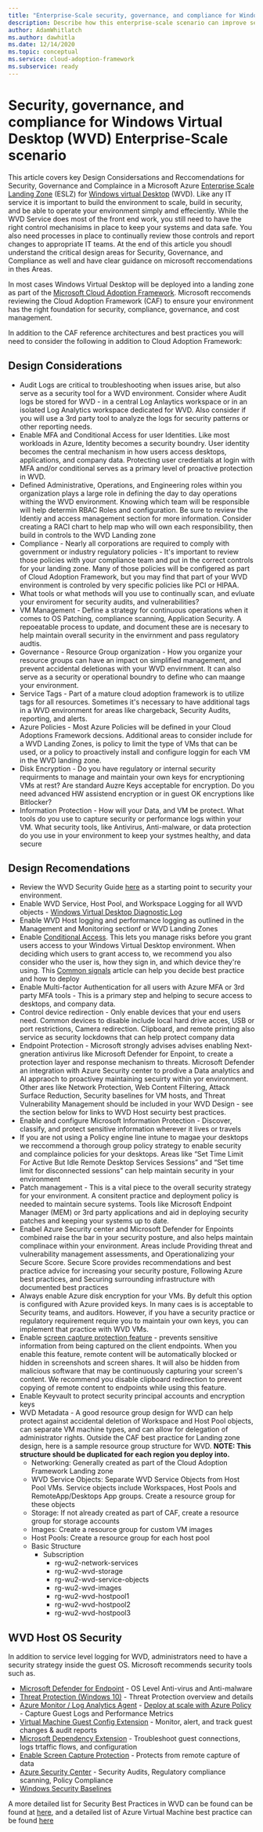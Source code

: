 ```yaml
---
title: "Enterprise-Scale security, governance, and compliance for Windows Virtual Desktop"
description: Describe how this enterprise-scale scenario can improve security, governance, and compliance of <Insert Scenario Name>
author: AdamWhitlatch
ms.author: dawhitla
ms.date: 12/14/2020
ms.topic: conceptual
ms.service: cloud-adoption-framework
ms.subservice: ready
---
```

 


# Security, governance, and compliance for Windows Virtual Desktop (WVD) Enterprise-Scale scenario

This article covers key Design Considersations and Reccomendations for Security, Governance and Complaince in a Microsoft Azure [Enterprise Scale Landing Zone](https://docs.microsoft.com/en-us/azure/cloud-adoption-framework/ready/enterprise-scale/architecture) (ESLZ) for [Windows virtual Desktop](https://docs.microsoft.com/en-us/azure/virtual-desktop/overview) (WVD). Like any IT service it is important to build the environment to scale, build in security, and be able to operate your environment simply amd effeciently. While the WVD Service does most of the front end work, you still need to have the right control mechanisims in place to keep your systems and data safe. You also need processes in place to continually review those controls and report changes to appropriate IT teams. At the end of this article you shoudl understand the critical design areas for Security, Governance, and Compliance as well and have clear guidance on microsoft reccomendations in thes Areas.

  

In most cases Windows Virtual Desktop will be deployed into a landing zone as part of the [Microsoft Cloud Adoption Framework](https://docs.microsoft.com/azure/cloud-adoption-framework/overview). Microsoft reccomends reviewing the Cloud Adoption Framework (CAF) to ensure your environment has the right foundation for security, compliance, governance, and cost management.

  

In addition to the CAF reference architectures and best practices you will need to consider the following in addition to Cloud Adoption Framework:

## **Design Considerations**



- Audit Logs are critical to troubleshooting when issues arise, but also serve as a security tool for a WVD environment. Consider where Audit logs be stored for WVD - in a central Log Anlaytics workspace or in an isolated Log Analytics workspace dedicated for WVD. Also consider if you will use a 3rd party tool to analyze the logs for security patterns or other reporting needs.  
- Enable MFA and Conditional Access for user Identities. Like most workloads in Azure, Identity becomes a security boundry. User identity becomes the central mechanism in how users access desktops, applications, and company data. Protecting user credentials at login with MFA and/or conditional serves as a primary level of proactive protection in WVD.  
- Defined Administrative, Operations, and Engineering roles within you organization plays a large role in defining the day to day operations withing the WVD environment. Knowing which team will be responsible will help determin RBAC Roles and configuration. Be sure to review the Identiy and access management section for more information. Consider creating a RACI chart to help map who will own each responsibility, then build in controls to the WVD Landing zone 
- Compliance - Nearly all corporations are required to comply with government or industry regulatory policies - It's important to review those policies with your compliance team and put in the correct controls for your landing zone. Many of those policies will be configered as part of Cloud Adoption Framework, but you may find that part of your WVD environment is controled by very specific policies like PCI or HIPAA. 
- What tools or what methods will you use to continually scan, and evluate your enviroment for security audits, and vulnerabilities? 
- VM Management - Define a strategy for continuous operations when it comes to OS Patching, compliance scanning, Application Security. A repoeatable process to update, and document these are is necesary to help maintain overall security in the envirnment and pass regulatory audtis.  
- Governance - Resource Group organization - How you organize your resource groups can have an impact on simplified management, and prevent accidental deletionas with your WVD envirnment. It can also serve as a security or operational boundry to define who can maange your environment.
- Service Tags - Part of a mature cloud adoption framework is to utilize tags for all resources. Sometimes it's necessary to have additional tags in a WVD environment for areas like chargeback, Security Audits, reporting, and alerts.  
- Azure Policies - Most Azure Policies will be defined in your Cloud Adoptions Framework decsions. Additional areas to consider include for a WVD Landing Zones, is policy to limit the type of VMs that can be used, or a policy to proactively install and configure loggin for each VM in the WVD landing zone.
- Disk Encryption - Do you have regulatory or internal security requirments to manage and maintain your own keys for encryptioning VMs at rest? Are standard Auzre Keys acceptable for encryption. Do you need advanced HW assistend encryption or in guest OK encryptions like Bitlocker? 
- Information Protection - How will your Data, and VM be protect. What tools do you use to capture security or performance logs within your VM. What security tools, like Antivirus, Anti-malware, or data protection do you use in your environment to keep your systmes healthy, and data secure



## **Design Recomendations**

- Review the WVD Security Guide [here](https://docs.microsoft.com/azure/virtual-desktop/security-guide) as a starting point to security your environment. 
- Enable WVD Service, Host Pool, and Workspace Logging for all WVD objects - [Windows Virtual Desktop Diagnostic Log](https://docs.microsoft.com/azure/virtual-desktop/diagnostics-log-analytics)
- Enable WVD Host logging and performance logging as outlined in the Management and Monitoring sectionf or WVD Landing Zones
- Enable [Conditional Access](https://docs.microsoft.com/en-us/azure/active-directory/conditional-access/overview). This lets you manage risks before you grant users access to your Windows Virtual Desktop environment. When deciding which users to grant access to, we recommend you also consider who the user is, how they sign in, and which device they're using. This [Common signals](https://docs.microsoft.com/azure/active-directory/conditional-access/overview#common-signals) article can help you decide best practice and how to deploy
- Enable Multi-factor Authentication for all users with Azure MFA or 3rd party MFA tools - This is a primary step and helping to secure access to desktops, and company data. 
- Control device redirection - Only enable devices that your end users need. Common devices to disable include local hard drive acces, USB or port restrictions, Camera redirection. Clipboard, and remote printing also service as security lockdowns that can help protect company data
- Endpoint Protection - Microsoft strongly advises advises enabling Next-gneration antivirus like Microsoft Defender for Enpoint, to create a protection layer and response mechanism to threats. Microsoft Defender an integration with Azure Security center to prodive a Data analytics and AI appraoch to proactivey maintaining secuirty within yor environment. Other ares like Network Protection, Web Content Filtering, Attack Surface Reduction, Security baselines for VM hosts, and Threat Vulnerability Management should be included in your WVD Design - see the section below for links to WVD Host secuirty best practices.
- Enable and configure Microsoft Information Protection - Discover, classify, and protect sensitive information wherever it lives or travels
- If you are not using a Policy engine line intune to magae your desktops we reccommend a thorough group policy strategy to enable security and complaince policies for your desktops. Areas like “Set Time Limit For Active But Idle Remote Desktop Services Sessions” and “Set time limit for disconnected sessions” can help maintain security in your environment
- Patch management - This is a vital piece to the overall security strategy for your environment. A consitent practice and deployment policy is needed to maintain secure systems. Tools like Microsoft Endpoint Manager (MEM) or 3rd party applications and aid in deploying security patches and keeping your systems up to date.
- Enabel Azure Security center and Microsoft Defender for Enpoints combined raise the bar in your security posture, and also helps maintain complinace within your environment. Areas include Providing threat and vulnerability management assessments, and Operationalizing your Secure Score. Secure Score provides recommendations and best practice advice for increasing your security posture, Following Azure best practices, and Securing surrounding infrastructure with documented best practices 
- Always enable Azure disk encryption for your VMs.  By defult this option is configured with Azure provided keys. In many caes is is acceptable to Security teams, and auditors. However, if you have a security practice or regulatory requirement require you to maintain your own keys, you can implement that practice with WVD VMs.   
- Enable [screen capture protection feature](https://docs.microsoft.com/azure/virtual-desktop/security-guide#session-host-security-best-practices) - prevents sensitive information from being captured on the client endpoints. When you enable this feature, remote content will be automatically blocked or hidden in screenshots and screen shares. It will also be hidden from malicious software that may be continuously capturing your screen's content. We recommend you disable clipboard redirection to prevent copying of remote content to endpoints while using this feature.
- Enable Keyvault to protect security principal accounts and encryption keys
- WVD Metadata - A good resource group design for WVD can help protect against accidental deletion of Workspace and Host Pool objects, can separate VM machine types, and can allow for delegation of administrator rights. Outside the CAF best practice for Landing zone design, here is a sample resource group structure for WVD.   **NOTE:  This structure should be duplicated for each region you deploy into.**
    - Networking:  Generally created as part of the Cloud Adoption Framework Landing zone
    - WVD Service Objects:  Separate WVD Service Objects from Host Pool VMs.  Service objects include Workspaces, Host Pools and RemoteApp/Desktops App groups. Create a resource group for these objects
    - Storage:  If not already created as part of CAF, create a resource group for storage accounts
    - Images:  Create a resource group for custom VM images
    - Host Pools:  Create a resource group for each host pool
    - Basic Structure
        - Subscription
            - rg-wu2-network-services
            - rg-wu2-wvd-storage
            - rg-wu2-wvd-service-objects
            - rg-wu2-wvd-images
            - rg-wu2-wvd-hostpool1
            - rg-wu2-wvd-hostpool2
            - rg-wu2-wvd-hostpool3

 
            
## **WVD Host OS Security**

In addition to service level logging for WVD, administrators need to have a security strategy inside the guest OS. Microsoft recommends security tools such as.  

- [Microsoft Defender for Endpoint](https://docs.microsoft.com/en-us/windows/security/threat-protection/microsoft-defender-antivirus/deployment-vdi-microsoft-defender-antivirus) - OS Level Anti-virus and Anti-malware
- [Threat Protection (Windows 10)](https://docs.microsoft.com/en-us/windows/security/threat-protection/) - Threat Protection overview and details
- [Azure Monitor  / Log Analytics Agent](https://docs.microsoft.com/en-us/azure/azure-monitor/deploy)   - [Deploy at scale with Azure Policy](https://docs.microsoft.com/en-us/azure/azure-monitor/deploy-scale) - Capture Guest Logs and Performance Metrics
- [Virtual Machine Guest Config Extension](https://docs.microsoft.com/en-us/azure/governance/policy/concepts/guest-configuration#enable-guest-configuration) - Monitor, alert, and track guest changes & audit reports
- [Microsoft Dependency Extension](https://docs.microsoft.com/en-us/azure/virtual-machines/extensions/agent-dependency-windows) - Troubleshoot guest connections, logs trtaffic flows, and configuration
- [Enable Screen Capture Protection](https://docs.microsoft.com/en-us/azure/virtual-desktop/security-guide#:~:text=Azure%20security%20best%20practices.%20Windows%20Virtual%20Desktop%20is,Virtual%20Desktop%20fits%20into%20your%20larger%20Azure%20ecosystem) - Protects from remote capture of data
- [Azure Security Center](https://docs.microsoft.com/en-us/azure/security-center/security-center-services?tabs=features-windows) - Security Audits, Regulatory compliance scanning, Policy Compliance
- [Windows Security Baselines](https://docs.microsoft.com/en-us/windows/security/threat-protection/windows-security-baselines)

A more detailed list for Security Best Practices in WVD can be found can be found at [here](https://docs.microsoft.com/en-us/azure/virtual-desktop/security-guide#session-host-security-best-practices), and a detailed list of Azure Virtual Machine best practice can be found [here](https://docs.microsoft.com/en-us/azure/virtual-machines/security-recommendations)